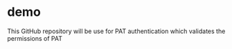 # demo
This GitHub repository will be use for PAT authentication which validates the permissions of PAT
